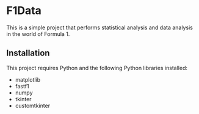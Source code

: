 # F1Data

This is a simple project that performs statistical analysis and data analysis in the world of Formula 1.

## Installation

This project requires Python and the following Python libraries installed:

- matplotlib
- fastf1
- numpy
- tkinter
- customtkinter
